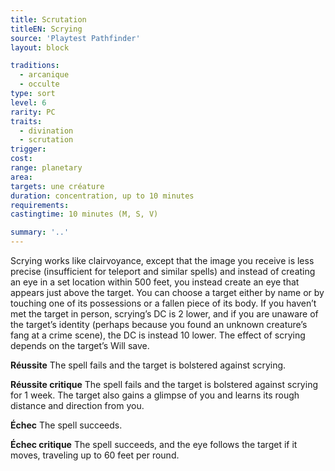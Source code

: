 ```yaml
---
title: Scrutation
titleEN: Scrying
source: 'Playtest Pathfinder'
layout: block

traditions:
  - arcanique
  - occulte
type: sort
level: 6
rarity: PC
traits:
  - divination
  - scrutation
trigger: 
cost: 
range: planetary
area: 
targets: une créature
duration: concentration, up to 10 minutes
requirements: 
castingtime: 10 minutes (M, S, V)

summary: '..'
---
```

Scrying works like clairvoyance, except that the image you receive is less precise (insufficient for teleport and similar spells) and instead of creating an eye in a set location within 500 feet, you instead create an eye that appears just above the target. You can choose a target either by name or by touching one of its possessions or a fallen piece of its body. If you haven’t met the target in person, scrying’s DC is 2 lower, and if you are unaware of the target’s identity (perhaps because you found an unknown creature’s fang at a crime scene), the DC is instead 10 lower. The effect of scrying depends on the target’s Will save.

**Réussite** The spell fails and the target is bolstered against scrying.

**Réussite critique** The spell fails and the target is bolstered against scrying for 1 week. The target also gains a glimpse of you and learns its rough distance and direction from you.

**Échec** The spell succeeds.

**Échec critique** The spell succeeds, and the eye follows the target if it moves, traveling up to 60 feet per round.